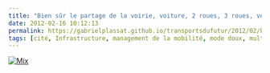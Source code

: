 ```yaml
---
title: "Bien sûr le partage de la voirie, voiture, 2 roues, 3 roues, vélos, piétons... est un problème récent"
date: 2012-02-16 10:12:13
permalink: https://gabrielplassat.github.io/transportsdufutur/2012/02/bien-sur-le-partage-de-la-voirie-voiture-2-roues-3-roues-velos-pietons-est-un-probleme-recent.html
tags: [cité, Infrastructure, management de la mobilité, mode doux, multimodes, partage de la voirie, véhicule mono-usage, vélo]
---
```


<p><a href="https://gabrielplassat.github.io/transportsdufutur/wp-content/uploads/sites/6/old/6a0120a66d2ad4970b0163017a034d970d-pi.jpg"><img alt="Mix" border="0" class="asset  asset-image at-xid-6a0120a66d2ad4970b0163017a034d970d image-full" src="/wp-content/uploads/sites/6/old/6a0120a66d2ad4970b0163017a034d970d-800wi.jpg" title="Mix" /></a></p>
